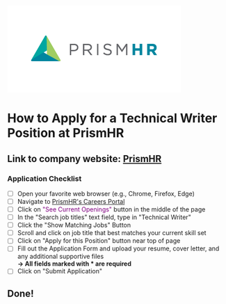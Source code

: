 ![](images/prismhr-logo-small.png)

# How to Apply for a Technical Writer Position at PrismHR 

## Link to company website: [PrismHR](https://www.prismhr.com)

### Application Checklist

- [ ] Open your favorite web browser (e.g., Chrome, Firefox, Edge)
- [ ] Navigate to [PrismHR's Careers Portal](https://www.prismhr.com/about/careers/)
- [ ] Click on <span style="color:purple">"See Current Openings"</span> button in the middle of the page
- [ ] In the "Search job titles" text field, type in "Technical Writer"
- [ ] Click the "Show Matching Jobs" Button
- [ ] Scroll and click on job title that best matches your current skill set
- [ ] Click on "Apply for this Position" button near top of page
- [ ] Fill out the Application Form and upload your resume, cover letter, and any additional supportive files
  <br> **&rightarrow; All fields marked with <b>*</b> are required**
- [ ] Click on "Submit Application"

## Done!

